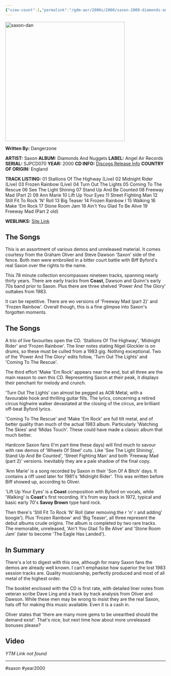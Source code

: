 ```yaml
---
{"view-count":1,"permalink":"/gdm-aor/2000s/2000/saxon-2000-diamonds-and-nuggets/","dg-publish":true,"dgPassFrontmatter":true,"noteIcon":"","created":"2025-07-17T12:44:23.780+12:00","updated":"2025-07-16T13:37:09.803+12:00"}
---
```



<img src="https://i.ibb.co/TBCJh6xK/saxon-dan.jpg" alt="saxon-dan" border="0" height="375" width="375">

**Written By:** Dangerzone

**ARTIST:** Saxon
**ALBUM:** Diamonds And Nuggets
**LABEL:** Angel Air Records
**SERIAL:** SJPCD070
**YEAR:** 2000
**CD INFO:** [Discogs Release Info](https://www.discogs.com/master/602246-Saxon-Diamonds-And-Nuggets)
**COUNTRY OF ORIGIN:** England

**TRACK LISTING:**
01 Stallions Of The Highway (Live)
02 Midnight Rider (Live)
03 Frozen Rainbow (Live)
04 Turn Out The Lights
05 Coming To The Rescue
06 See The Light Shining
07 Stand Up And Be Counted
08 Freeway Mad (Part 2)
09 Ann Marie
10 Lift Up Your Eyes
11 Street Fighting Man
12 Still Fit To Rock 'N' Roll
13 Big Teaser
14 Frozen Rainbow l
15 Walking
16 Make 'Em Rock
17 Stone Room Jam
18 Ain't You Glad To Be Alive
19 Freeway Mad (Part 2 old)

**WEBLINKS:**
[Site Link](http://www.saxon747.com/)

## The Songs
This is an assortment of various demos and unreleased material. It comes courtesy from the Graham Oliver and Steve Dawson 'Saxon' side of the fence. Both men were embroiled in a bitter court battle with Biff Byford's real Saxon over the rights to the name.

This 78 minute collection encompasses nineteen tracks, spanning nearly thirty years. There are early tracks from **Coast**, Dawson and Quinn's early 70s band prior to Saxon. Plus there are three shelved 'Power And The Glory' outtakes from 1983.

It can be repetitive. There are wo versions of 'Freeway Mad (part 2)' and 'Frozen Rainbow'. Overall though, this is a fine glimpse into Saxon's forgotten moments.

## The Songs
A trio of live favourites open the CD. 'Stallions Of The Highway', 'Midnight Rider' and 'Frozen Rainbow'. The liner notes stating Nigel Glockler is on drums, so these must be culled from a 1983 gig. Nothing exceptional. Two of the 'Power And The Glory' edits follow, 'Turn Out The Lights' and 'Coming To The Rescue'.

The third effort 'Make 'Em Rock' appears near the end, but all three are the main reason to own this CD. Representing Saxon at their peak, it displays their penchant for melody and crunch. 

'Turn Out The Lights' can almost be pegged as AOR Metal, with a favourable hook and thrilling guitar fills. The lyrics, concerning a retired circus highwire walker devastated at the closing of the circus, are brilliant off-beat Byford lyrics.

'Coming To The Rescue' and 'Make 'Em Rock' are full tilt metal, and of better quality than much of the actual 1983 album. Particularly 'Watching The Skies' and 'Midas Touch'. These could have made a classic album that much better.

Hardcore Saxon fans (I'm part time these days) will find much to savour with raw demos of 'Wheels Of Steel' cuts. Like 'See The Light Shining', Stand Up And Be Counted', 'Street Fighting Man' and both 'Freeway Mad (part 2)' versions. Inevitably they are a pale shadow of the final copy.

'Ann Marie' is a song recorded by Saxon in their 'Son Of A Bitch' days. It contains a riff used later for 1981's 'Midnight Rider'. This was written before Biff showed up, according to Oliver.

'Lift Up Your Eyes' is a **Coast** composition with Byford on vocals, while 'Walking' is **Coast**'s first recording. It's from way back in 1972, typical and basic early 70's **Savoy Brown** type hard rock.

Then there's  'Still Fit To Rock 'N' Roll (later removing the r 'n' r and adding' boogie'). Plus 'Frozen Rainbow' and 'Big Teaser', all three represent the debut albums crude origins. The album is completed by two rare tracks. The memorable, unreleased, 'Ain't You Glad To Be Alive' and 'Stone Room Jam' (later to become 'The Eagle Has Landed').

## In Summary
There's a lot to digest with this one, although for many Saxon fans the demos are already well known. I can't emphasise how superior the lost 1983 session tracks are. Quality musicianship, perfectly produced and most of all metal of the highest order.

The booklet enclosed with the CD is first rate, with detailed liner notes from veteran scribe Dave Ling and a track by track analysis from Oliver and Dawson. While these men may be wrong to insist they are the real Saxon, hats off for making this music available. Even it is a cash in.

Oliver states that 'there are many more gems to be unearthed should the demand exist'. That's nice, but next time how about more unreleased bonuses please?

## Video
_YTM Link not found_

---

#saxon #year2000